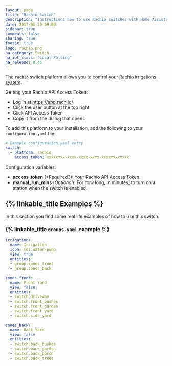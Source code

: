 ```yaml
---
layout: page
title: "Rachio Switch"
description: "Instructions how to use Rachio switches with Home Assistant."
date: 2017-05-29 09:00
sidebar: true
comments: false
sharing: true
footer: true
logo: rachio.png
ha_category: Switch
ha_iot_class: "Local Polling"
ha_release: 0.46
---
```


The `rachio` switch platform allows you to control your [Rachio irrigations system](http://rachio.com/).

Getting your Rachio API Access Token:

- Log in at https://app.rach.io/
- Click the user button at the top right
- Click API Access Token
- Copy it from the dialog that opens

To add this platform to your installation, add the following to your `configuration.yaml` file:

```yaml
# Example configuration.yaml entry
switch:
  - platform: rachio
    access_token: xxxxxxxx-xxxx-xxxx-xxxx-xxxxxxxxxxxx
```

Configuration variables:

- **access_token** (*Required3): Your Rachio API Access Token.
- **manual_run_mins** (*Optional*): For how long, in minutes, to turn on a station when the switch is enabled.

## {% linkable_title Examples %}

In this section you find some real life examples of how to use this switch.

### {% linkable_title `groups.yaml` example %}


```yaml
irrigation:
  name: Irrigation
  icon: mdi:water-pump
  view: true
  entities:
  - group.zones_front
  - group.zones_back

zones_front:
  name: Front Yard
  view: false
  entities:
  - switch.driveway
  - switch.front_bushes
  - switch.front_garden
  - switch.front_yard
  - switch.side_yard

zones_back:
  name: Back Yard
  view: false
  entities:
  - switch.back_bushes
  - switch.back_garden
  - switch.back_porch
  - switch.back_trees
```
